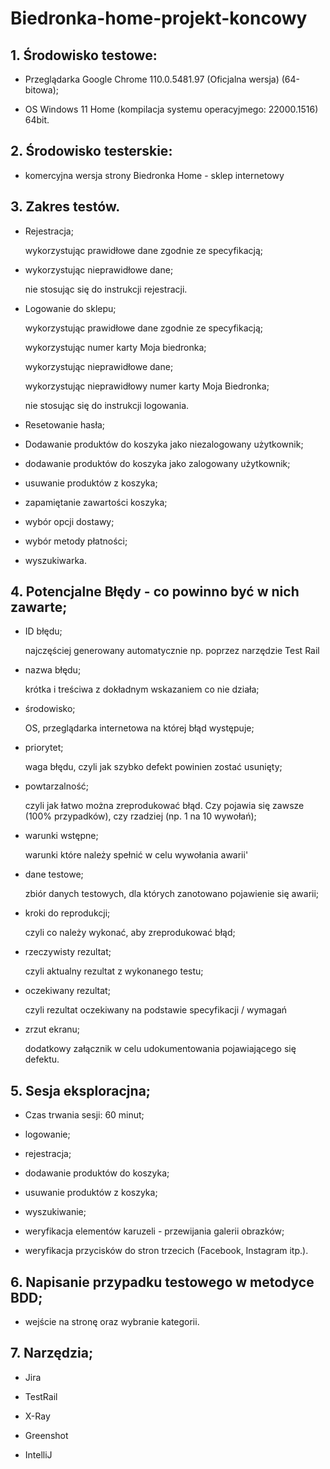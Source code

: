 # Biedronka-home-projekt-koncowy
## 1. Środowisko testowe:

  - Przeglądarka Google Chrome 110.0.5481.97 (Oficjalna wersja) (64-bitowa);

  - OS Windows 11 Home (kompilacja systemu operacyjmego: 22000.1516) 64bit.

 

## 2. Środowisko testerskie:

  - komercyjna wersja strony Biedronka Home - sklep internetowy 

 

## 3. Zakres testów.

  - Rejestracja;

    wykorzystując prawidłowe dane zgodnie ze specyfikacją;

  - wykorzystując nieprawidłowe dane;

    nie stosując się do instrukcji rejestracji.

  - Logowanie do sklepu;

    wykorzystując prawidłowe dane zgodnie ze specyfikacją;

    wykorzystując numer karty Moja biedronka;

    wykorzystując nieprawidłowe dane;

    wykorzystując nieprawidłowy numer karty Moja Biedronka;

    nie stosując się do instrukcji logowania.

  - Resetowanie hasła;

  - Dodawanie produktów do koszyka jako niezalogowany użytkownik;

  - dodawanie produktów do koszyka jako zalogowany użytkownik;

  - usuwanie produktów z koszyka;

  - zapamiętanie zawartości koszyka;

  - wybór opcji dostawy;

  - wybór metody płatności;

  - wyszukiwarka.

 

## 4. Potencjalne Błędy - co powinno być w nich zawarte;

  - ID błędu;

    najczęściej generowany automatycznie np. poprzez narzędzie Test Rail

  - nazwa błędu;

    krótka i treściwa z dokładnym wskazaniem co nie działa;

  - środowisko;

    OS, przeglądarka internetowa na której błąd występuje;

  - priorytet;

    waga błędu, czyli jak szybko defekt powinien zostać usunięty;

  - powtarzalność;

    czyli jak łatwo można zreprodukować błąd. Czy pojawia się zawsze (100% przypadków), czy rzadziej (np. 1 na 10 wywołań);

  - warunki wstępne;

    warunki które należy spełnić w celu wywołania awarii'

  - dane testowe;

    zbiór danych testowych, dla których zanotowano pojawienie się awarii;

  - kroki do reprodukcji;

    czyli co należy wykonać, aby zreprodukować błąd;

  - rzeczywisty rezultat;

    czyli aktualny rezultat z wykonanego testu;

  - oczekiwany rezultat;

    czyli rezultat oczekiwany na podstawie specyfikacji / wymagań

  - zrzut ekranu;

    dodatkowy załącznik w celu udokumentowania pojawiającego się defektu.

 

## 5. Sesja eksploracjna;

  - Czas trwania sesji: 60 minut;

  - logowanie;

  - rejestracja;

  - dodawanie produktów do koszyka;

  - usuwanie produktów z koszyka;

  - wyszukiwanie;

  - weryfikacja elementów karuzeli - przewijania galerii obrazków;

  - weryfikacja przycisków do stron trzecich (Facebook, Instagram itp.).

 

## 6. Napisanie przypadku testowego w metodyce BDD;

  - wejście na stronę oraz wybranie kategorii.

 

## 7. Narzędzia;

  - Jira

  - TestRail

  - X-Ray

  - Greenshot

  - IntelliJ
